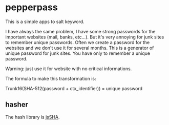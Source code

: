 # pepperpass

This is a simple apps to salt keyword.

I have always the same problem, I have some strong passwords for the important websites (mail, banks, etc...).
But it's very annoying for junk sites to remember unique passwords. Often we create a password for the websites and we don't use it for several months.
This is a generator of unique password for junk sites. You have only to remember a unique password.

Warning: just use it for website with no critical informations.

The formula to make this transformation is:

Trunk16(SHA-512(password + ctx_identifier)) = unique password

## hasher

The hash library is [jsSHA](https://github.com/Caligatio/jsSHA).
